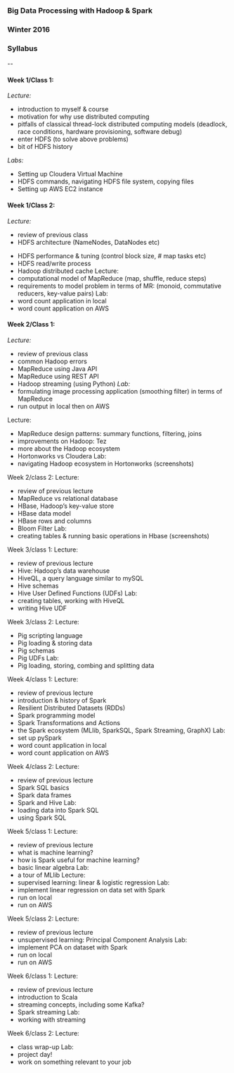 ### Big Data Processing with Hadoop & Spark
### Winter 2016
### Syllabus

--

#### Week 1/Class 1:
*Lecture:*
 * introduction to myself & course
 * motivation for why use distributed computing 
 * pitfalls of classical thread-lock distributed computing models
(deadlock, race conditions, hardware provisioning, software debug)
 * enter HDFS (to solve above problems)
 * bit of HDFS history  
 
*Labs:*
 * Setting up Cloudera Virtual Machine
 * HDFS commands, navigating HDFS file system, copying files
 * Setting up AWS EC2 instance

#### Week 1/Class 2:
*Lecture:*  
 * review of previous class
 * HDFS architecture (NameNodes, DataNodes etc)
- HDFS performance & tuning (control block size, # map tasks etc)
- HDFS read/write process
- Hadoop distributed cache
Lecture:
- computational model of MapReduce (map, shuffle, reduce steps)
- requirements to model problem in terms of MR: (monoid, commutative reducers, key-value pairs)
Lab: 
- word count application in local
- word count application on AWS

#### Week 2/Class 1:
*Lecture:*  
- review of previous class
- common Hadoop errors
- MapReduce using Java API
- MapReduce using REST API
- Hadoop streaming (using Python)
*Lab:*  
- formulating image processing application (smoothing filter) in terms of MapReduce
- run output in local then on AWS  

Lecture:
- MapReduce design patterns: summary functions, filtering, joins
- improvements on Hadoop: Tez
- more about the Hadoop ecosystem
- Hortonworks vs Cloudera
Lab: 
- navigating Hadoop ecosystem in Hortonworks (screenshots)

Week 2/class 2:
Lecture:
- review of previous lecture
- MapReduce vs relational database
- HBase, Hadoop’s key-value store
- HBase data model
- HBase rows and columns
- Bloom Filter
Lab:
- creating tables & running basic operations in Hbase (screenshots)

Week 3/class 1:
Lecture:
- review of previous lecture
- Hive: Hadoop’s data warehouse
- HiveQL, a query language similar to mySQL
- Hive schemas
- Hive User Defined Functions (UDFs)
Lab:
- creating tables, working with HiveQL
- writing Hive UDF

Week 3/class 2:
Lecture:
- Pig scripting language
- Pig loading & storing data
- Pig schemas
- Pig UDFs
Lab:
- Pig loading, storing, combing and splitting data

Week 4/class 1:
Lecture:
- review of previous lecture
- introduction & history of Spark
- Resilient Distributed Datasets (RDDs)
- Spark programming model
- Spark Transformations and Actions
- the Spark ecosystem (MLlib, SparkSQL, Spark Streaming, GraphX)
Lab: 
- set up pySpark
- word count application in local
- word count application on AWS

Week 4/class 2:
Lecture:
- review of previous lecture
- Spark SQL basics
- Spark data frames
- Spark and Hive
Lab:
- loading data into Spark SQL
- using Spark SQL

Week 5/class 1:
Lecture:
- review of previous lecture
- what is machine learning?
- how is Spark useful for machine learning?
- basic linear algebra
Lab:
- a tour of MLlib
Lecture:
- supervised learning: linear & logistic regression
Lab:
- implement linear regression on data set with Spark
- run on local
- run on AWS

Week 5/class 2:
Lecture:
- review of previous lecture
- unsupervised learning: Principal Component Analysis
Lab:
- implement PCA on dataset with Spark
- run on local
- run on AWS

Week 6/class 1:
Lecture:
- review of previous lecture
- introduction to Scala
- streaming concepts, including some Kafka?
- Spark streaming
Lab:
- working with streaming

Week 6/class 2:
Lecture:
- class wrap-up
Lab:
- project day! 
- work on something relevant to your job

